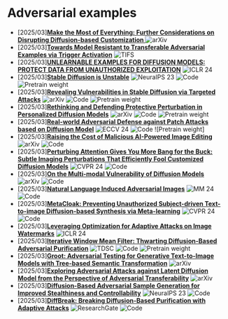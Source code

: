 # Adversarial examples
- [2025/03]**[Make the Most of Everything: Further Considerations on Disrupting Diffusion-based Customization
](https://arxiv.org/abs/2503.13945)** ![arXiv](https://img.shields.io/badge/arXiv-blue)
- [2025/03]**[Towards Model Resistant to Transferable Adversarial Examples via Trigger Activation](https://ieeexplore.ieee.org/abstract/document/10934010)** ![TIFS](https://img.shields.io/badge/TIFS-blue)
- [2025/03]**[UNLEARNABLE EXAMPLES FOR DIFFUSION MODELS: PROTECT DATA FROM UNAUTHORIZED EXPLOITATION](https://arxiv.org/abs/2306.01902)** ![ICLR 24](https://img.shields.io/badge/ICLR%2024-blue)
- [2025/03]**[Stable Diffusion is Unstable](https://proceedings.neurips.cc/paper_files/paper/2023/hash/b733cdd80ed2ae7e3156d8c33108c5d5-Abstract-Conference.html)** ![NeuraIPS 23](https://img.shields.io/badge/NeuraIPS%2023-blue) ![Code](https://img.shields.io/badge/Code-violet) ![Pretrain weight](https://img.shields.io/badge/Pretrain%20weight-important)
- [2025/03]**[Revealing Vulnerabilities in Stable Diffusion via Targeted Attacks](https://arxiv.org/abs/2401.08725)** ![arXiv](https://img.shields.io/badge/arXiv-blue) ![Code](https://img.shields.io/badge/Code-violet) ![Pretrain weight](https://img.shields.io/badge/Pretrain%20weight-important)
- [2025/03]**[Rethinking and Defending Protective Perturbation in Personalized Diffusion Models](https://arxiv.org/abs/2406.18944)** ![arXiv](https://img.shields.io/badge/arXiv-blue) ![Code](https://img.shields.io/badge/Code-violet) ![Pretrain weight](https://img.shields.io/badge/Pretrain%20weight-important)
- [2025/03]**[Real-world Adversarial Defense against Patch Attacks based on Diffusion Model](https://arxiv.org/abs/2409.09406)** ![ECCV 24](https://img.shields.io/badge/ECCV%2024-blue) ![Code](https://img.shields.io/badge/Code-violet) ![Pretrain weight]
- [2025/03]**[Raising the Cost of Malicious AI-Powered Image Editing](https://arxiv.org/abs/2302.06588)** ![arXiv](https://img.shields.io/badge/arXiv-blue) ![Code](https://img.shields.io/badge/Code-violet)
- [2025/03]**[Perturbing Attention Gives You More Bang for the Buck: Subtle Imaging Perturbations That Efficiently Fool Customized Diffusion Models](https://openaccess.thecvf.com/content/CVPR2024/html/Xu_Perturbing_Attention_Gives_You_More_Bang_for_the_Buck_Subtle_CVPR_2024_paper.html)** ![CVPR 24](https://img.shields.io/badge/CVPR%2024-blue) ![Code](https://img.shields.io/badge/Code-violet)
- [2025/03]**[On the Multi-modal Vulnerability of Diffusion Models](https://arxiv.org/abs/2402.01369)** ![arXiv](https://img.shields.io/badge/arXiv-blue) ![Code](https://img.shields.io/badge/Code-violet)
- [2025/03]**[Natural Language Induced Adversarial Images](https://dl.acm.org/doi/abs/10.1145/3664647.3680902)** ![MM 24](https://img.shields.io/badge/MM%2024-blue) ![Code](https://img.shields.io/badge/Code-violet)
- [2025/03]**[MetaCloak: Preventing Unauthorized Subject-driven Text-to-image Diffusion-based Synthesis via Meta-learning](https://openaccess.thecvf.com/content/CVPR2024/html/Liu_MetaCloak_Preventing_Unauthorized_Subject-driven_Text-to-image_Diffusion-based_Synthesis_via_Meta-learning_CVPR_2024_paper.html)** ![CVPR 24](https://img.shields.io/badge/CVPR%2024-blue) ![Code](https://img.shields.io/badge/Code-violet)
- [2025/03]**[Leveraging Optimization for Adaptive Attacks on Image Watermarks](https://arxiv.org/abs/2309.16952)** ![ICLR 24](https://img.shields.io/badge/ICLR%2024-blue)
- [2025/03]**[Iterative Window Mean Filter: Thwarting Diffusion-Based Adversarial Purification](https://ieeexplore.ieee.org/abstract/document/10704070)** ![TDSC](https://img.shields.io/badge/TDSC-blue) ![Code](https://img.shields.io/badge/Code-violet) ![Pretrain weight](https://img.shields.io/badge/Pretrain%20weight-important)
- [2025/03]**[Groot: Adversarial Testing for Generative Text-to-Image Models with Tree-based Semantic Transformation](https://arxiv.org/abs/2402.12100)**  ![arXiv](https://img.shields.io/badge/arXiv-blue)
- [2025/03]**[Exploring Adversarial Attacks against Latent Diffusion Model from the Perspective of Adversarial Transferability](https://arxiv.org/abs/2401.07087)** ![arXiv](https://img.shields.io/badge/arXiv-blue)
- [2025/03]**[Diffusion-Based Adversarial Sample Generation for Improved Stealthiness and Controllability](https://proceedings.neurips.cc/paper_files/paper/2023/hash/088463cd3126aef2002ffc69da42ec59-Abstract-Conference.html)** ![NeuraIPS 23](https://img.shields.io/badge/NeuraIPS%2023-blue) ![Code](https://img.shields.io/badge/Code-violet)
- [2025/03]**[DiffBreak: Breaking Diffusion-Based Purification with Adaptive Attacks](https://www.researchgate.net/profile/Andre-Kassis/publication/388707294_DiffBreak_Breaking_Diffusion-Based_Purification_with_Adaptive_Attacks/links/67a3311b207c0c20fa78c740/DiffBreak-Breaking-Diffusion-Based-Purification-with-Adaptive-Attacks.pdf)** ![ResearchGate](https://img.shields.io/badge/ResearchGate-blue) ![Code](https://img.shields.io/badge/Code-violet)
